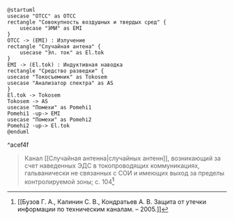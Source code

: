 
```plantuml
@startuml
usecase "ОТСС" as OTCC
rectangle "Совокупность воздушных и твердых сред" {
    usecase "ЭМИ" as EMI
}
OTCC -> (EMI) : Излучение
rectangle "Случайная антена" {
    usecase "Эл. ток" as El.tok
}
EMI -> (El.tok) : Индуктивная наводка
rectangle "Cредство разведки" {
usecase "Токосъемник" as Tokosem
usecase "Анализатор спектра" as AS
}
El.tok -> Tokosem
Tokosem -> AS
usecase "Помехи" as Pomehi1
Pomehi1 -up-> EMI
usecase "Помехи" as Pomehi2
Pomehi2 -up-> El.tok
@enduml
```
^acef4f

>Канал [[Случайная антенна|случайных антенн]], возникающий за счет наведенных ЭДС в токопроводящих коммуникациях, гальванически не связанных с СОИ и имеющих выход за пределы контролируемой зоны;
>с. 104[^1]



[^1]:[[Бузов Г. А., Калинин С. В., Кондратьев А. В. Защита от утечки информации по техническим каналам. – 2005.]]